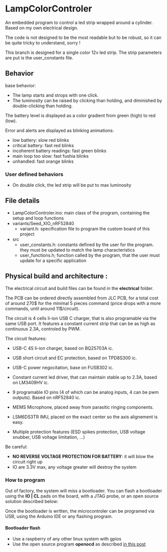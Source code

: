 # LampColorControler
An embedded program to control a led strip wrapped around a cylinder. Based on my own electrical design.

The code is not designed to be the most readable but to be robust, so it can be quite tricky to understand, sorry !

This branch is designed for a single color 12v led strip.
The strip parameters are put is the user_constants file.

## Behavior

base behavior:
- The lamp starts and strops with one click.
- The luminosity can be raised by clicking than holding, and diminished by double-clicking than holding.

The battery level is displayed as a color gradient from green (high) to red (low).

Error and alerts are displayed as blinking animations:
- low battery: slow red blinks
- critical battery: fast red blinks
- incoherent battery readings: fast green blinks
- main loop too slow: fast fushia blinks
- unhandled: fast orange blinks

### User defined behaviors

- On double click, the led strip will be put to max luminosity

## File details
- LampColorControler.ino: main class of the program, containing the setup and loop functions
- variants/Seed_XIO_nRF52840
    - variant.h: specification file to program the custom board of this project
- src
    - user_constants.h: constants defined by the user for the program. they must be updated to match the lamp characteristics
    - user_functions.h; function called by the program, that the user must update for a specific application

## Physical build and architecture :

The electrical circuit and build files can be found in the **electrical** folder.

The PCB can be ordered directly assembled from JLC PCB, for a total cost of around 270$ for the minimal 5 pieces command (price drops with a more commands, until around 11$/circuit).

The circuit is 4 cells li-ion USB C charger, that is also programable via the same USB port.
It features a constant current strip that can be as high as continuous 2.3A, controled by PWM.

The circuit features:
- USB-C 4S li-ion charger, based on BQ25703A ic.
- USB short circuit and EC protection, based on TPD8S300 ic.
- USB-C power negocitation, base on FUSB302 ic.
- Constant current led driver, that can maintain stable up to 2.3A, based on LM3409HV ic.
- 9 programable IO pins (4 of which can be analog inputs, 4 can be pwm outputs). Based on nRF52840 ic.
- MEMS Microphone, placed away from parasitic ringing components.
- LSM6DS3TR IMU, placed on the exact center so the axis alignement is easy.

- Multiple protection features (ESD spikes protection, USB voltage snubber, USB voltage limitation, ...)

Be careful:
- **NO REVERSE VOLTAGE PROTECTION FOR BATTERY**: it will blow the circuit right up
- IO are 3.3V max, any voltage greater will destroy the system


### How to program
Out of factory, the system will miss a bootloader.
You can flash a bootloader using the **IO | CL** pads on the board, with a JTAG probe, or an open source solution described below:

Once the bootloader is written, the microcontroler can be programed via USB, using the Arduino IDE or any flashing program.

#### Bootloader flash
- Use a raspberry of any other linux system with gpios
- Use the open source program **openocd** as described [in this post](https://forum.seeedstudio.com/t/xiao-ble-sense-bootloader-bricked-how-to-restore-it/263091/5)

